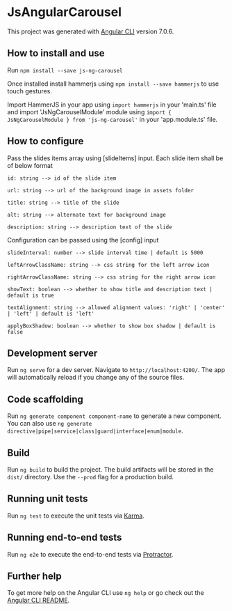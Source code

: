 # JsAngularCarousel

This project was generated with [Angular CLI](https://github.com/angular/angular-cli) version 7.0.6.

## How to install and use
Run `npm install --save js-ng-carousel`

Once installed install hammerjs using `npm install --save hammerjs` to use touch gestures.

Import HammerJS in your app using `import hammerjs` in your 'main.ts' file and import 'JsNgCarouselModule' module using `import { JsNgCarouselModule } from 'js-ng-carousel'` in your 'app.module.ts' file.

## How to configure
Pass the slides items array using [slideItems] input.
Each slide item shall be of below format

    id: string --> id of the slide item
    
    url: string --> url of the background image in assets folder
    
    title: string --> title of the slide
    
    alt: string --> alternate text for background image
    
    description: string --> description text of the slide
    

Configuration can be passed using the [config] input

    slideInterval: number --> slide interval time | default is 5000 
    
    leftArrowClassName: string --> css string for the left arrow icon
    
    rightArrowClassName: string --> css string for the right arrow icon
    
    showText: boolean --> whether to show title and description text | default is true
    
    textAlignment: string --> allowed alignment values: 'right' | 'center' | 'left' | default is 'left'

    applyBoxShadow: boolean --> whether to show box shadow | default is false
  

## Development server

Run `ng serve` for a dev server. Navigate to `http://localhost:4200/`. The app will automatically reload if you change any of the source files.

## Code scaffolding

Run `ng generate component component-name` to generate a new component. You can also use `ng generate directive|pipe|service|class|guard|interface|enum|module`.

## Build

Run `ng build` to build the project. The build artifacts will be stored in the `dist/` directory. Use the `--prod` flag for a production build.

## Running unit tests

Run `ng test` to execute the unit tests via [Karma](https://karma-runner.github.io).

## Running end-to-end tests

Run `ng e2e` to execute the end-to-end tests via [Protractor](http://www.protractortest.org/).

## Further help

To get more help on the Angular CLI use `ng help` or go check out the [Angular CLI README](https://github.com/angular/angular-cli/blob/master/README.md).
